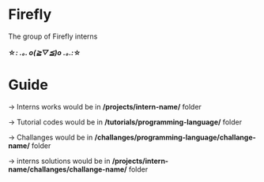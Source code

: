 # Firefly

The group of Firefly interns

**☆*: .｡. o(≧▽≦)o .｡.:*☆**

# Guide

-> Interns works would be in **/projects/intern-name/** folder

-> Tutorial codes would be in **/tutorials/programming-language/** folder

-> Challanges would be in **/challanges/programming-language/challange-name/** folder 

-> interns solutions would be in **/projects/intern-name/challanges/challange-name/** folder
